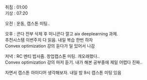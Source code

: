 취침 : 01:00  
기상 : 07:20  
  
오전 : 운동, 캡스톤 미팅..  
  
오후 : 콘다 전부 삭제 후 미니콘다 깔고 aix deeplearning 과제.  
추천시스템 이번주치 다 읽음. 내일 복습 한번 하자  
Convex optimization 강의 듣다가 일 있어서 나감  

저녁 : RC 멘티 밥사줌. 창업캡스톤 미팅. 개오래했다..  
Convex optimization 강의 마저 듣기. 내가 해본 공부중에 제일 어렵다 진짜..  
  
자면서 캡스톤 아이디어 생각해보자. 내일 밤 9시 캡스톤 미팅 있음
